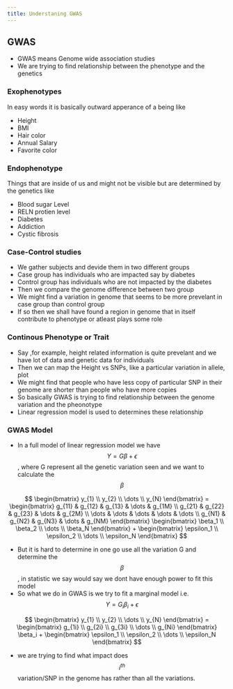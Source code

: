 ```yaml
---
title: Understaning GWAS 
---
```



## GWAS 

- GWAS means Genome wide association studies 
- We are trying to find relationship between the phenotype and the genetics 

### Exophenotypes

In easy words it is basically outward apperance of a being like 
- Height
- BMI
- Hair color  
- Annual Salary 
- Favorite color 

### Endophenotype 

Things that are inside of us and might not be visible but are determined by the genetics like

- Blood sugar Level 
- RELN protien level 
- Diabetes
- Addiction 
- Cystic fibrosis


### Case-Control studies 

- We gather subjects and devide them in two different groups 
- Case group has individuals who are impacted say by diabetes 
- Control group has individuals who are not impacted by the diabetes 
- Then we compare the genome difference between two group
- We might find a variation in genome that seems to be more prevelant in case group than control group 
- If so then we shall have found a region in genome that in itself contribute to phenotype or atleast plays some role 


### Continous Phenotype or Trait

- Say ,for example, height related information is quite prevelant and we have lot of data and genetic data for individuals 
- Then we can map the Height vs SNPs, like a particular variation in allele, plot 
- We might find that people who have less copy of particular SNP in their genome are shorter than people who have more copies 
- So basically GWAS is trying to find relationship between the genome variation and the pheonotype 
- Linear regression model is used to determines these relationship 

### GWAS Model 

- In a full model of linear regression model we have $$ Y = G\beta + \epsilon $$, where G represent all the genetic variation seen and we want to calculate the $$ \beta $$ 

$$ 
\begin{bmatrix} y_{1} \\ y_{2} \\ \dots \\ y_{N} \end{bmatrix} = 
\begin{bmatrix} g_{11} & g_{12} & g_{13} & \dots & g_{1M} \\ 
g_{21} & g_{22} & g_{23} & \dots & g_{2M} \\ 
\dots  & \dots  & \dots  & \dots & \dots  \\ 
g_{N1} & g_{N2} & g_{N3} & \dots & g_{NM} \end{bmatrix} 
\begin{bmatrix} \beta_1 \\ \beta_2 \\ \dots \\ \beta_N  \end{bmatrix}
+
\begin{bmatrix} \epsilon_1 \\ \epsilon_2 \\ \dots \\ \epsilon_N \end{bmatrix} 
$$

- But it is hard to determine in one go use all the variation G and determine the $$ \beta $$, in statistic we say would say we dont have enough power to fit this model
- So what we do in GWAS is we try to fit a marginal model i.e. $$ Y = G_i\beta_i + \epsilon $$

$$ 
\begin{bmatrix} y_{1} \\ y_{2} \\ \dots \\ y_{N} \end{bmatrix} = 
\begin{bmatrix} g_{1i} \\ g_{2i} \\ g_{3i} \\ \dots \\ g_{Ni}  \end{bmatrix} \beta_i +
\begin{bmatrix} \epsilon_1 \\ \epsilon_2 \\ \dots \\ \epsilon_N \end{bmatrix} $$

- we are trying to find what impact does $$i^{th} $$ variation/SNP in the genome has rather than all the variations.



